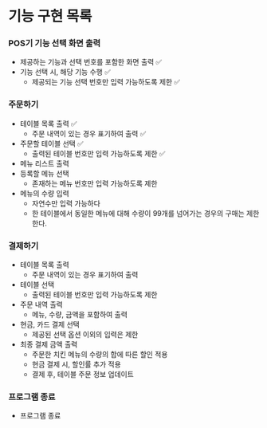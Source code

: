 # 기능 구현 목록

### POS기 기능 선택 화면 출력

- 제공하는 기능과 선택 번호를 포함한 화면 출력 ✅
- 기능 선택 시, 해당 기능 수행 ✅
  - 제공되는 기능 선택 번호만 입력 가능하도록 제한 ✅

### 주문하기

- 테이블 목록 출력 ✅
  - 주문 내역이 있는 경우 표기하여 출력 ✅
- 주문할 테이블 선택 ✅
  - 출력된 테이블 번호만 입력 가능하도록 제한 ✅
- 메뉴 리스트 출력
- 등록할 메뉴 선택
  - 존재하는 메뉴 번호만 입력 가능하도록 제한
- 메뉴의 수량 입력
  - 자연수만 입력 가능하다
  - 한 테이블에서 동일한 메뉴에 대해 수량이 99개를 넘어가는 경우의 구매는 제한 한다.



### 결제하기

- 테이블 목록 출력
  - 주문 내역이 있는 경우 표기하여 출력
- 테이블 선택
  - 출력된 테이블 번호만 입력 가능하도록 제한
- 주문 내역 출력
  - 메뉴, 수량, 금액을 포함하여 출력
- 현금, 카드 결제 선택
  - 제공된 선택 옵션 이외의 입력은 제한
- 최종 결제 금액 출력
  - 주문한 치킨 메뉴의 수량의 합에 따른 할인 적용
  - 현금 결제 시, 할인률 추가 적용
  - 결제 후, 테이블 주문 정보 업데이트



### 프로그램 종료

- 프로그램 종료